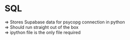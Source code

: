 # SQL 

=> Stores Supabase data for psycopg connection in python <br>
=> Should run straight out of the box <br>
=> ipython file is the only file required

